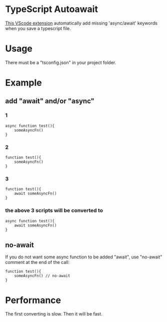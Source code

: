 # TypeScript Autoawait 

[This VScode extension](https://marketplace.visualstudio.com/items?itemName=StanNthe5.typescript-autoawait) automatically add missing 'async/await' keywords when you save a typescript file.

# Usage
There must be a "tsconfig.json" in your project folder.

# Example

## add "await" and/or "async"
### 1
```
async function test(){
    someAsyncFn()
}

```
### 2
```
function test(){
    someAsyncFn()
}

```
### 3
```
function test(){
    await someAsyncFn()
}
```
### the above 3 scripts will be converted to

```
async function test(){
    await someAsyncFn()
}

```

## no-await
If you do not want some async function to be added "await", use "no-await" comment at the end of the call:

```
function test(){
    someAsyncFn() // no-await
}
```

# Performance
The first converting is slow. Then it will be fast.